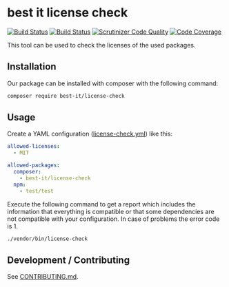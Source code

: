 # best it license check

[![Build Status](https://travis-ci.org/bestit/license-check.svg?branch=main)](https://travis-ci.org/bestit/license-check) [![Build Status](https://scrutinizer-ci.com/g/bestit/license-check/badges/build.png?b=main)](https://scrutinizer-ci.com/g/bestit/license-check/build-status/main) [![Scrutinizer Code Quality](https://scrutinizer-ci.com/g/bestit/license-check/badges/quality-score.png?b=main)](https://scrutinizer-ci.com/g/bestit/license-check/?branch=main) [![Code Coverage](https://scrutinizer-ci.com/g/bestit/license-check/badges/coverage.png?b=main)](https://scrutinizer-ci.com/g/bestit/license-check/?branch=main)

This tool can be used to check the licenses of the used packages.

## Installation

Our package can be installed with composer with the following command:
```bash
composer require best-it/license-check
```

## Usage

Create a YAML configuration ([license-check.yml](license-check.yml)) like this:
```yaml
allowed-licenses:
  - MIT

allowed-packages:
  composer:
    - best-it/license-check
  npm:
    - test/test
```

Execute the following command to get a report which includes the information that everything is compatible or that
some dependencies are not compatible with your configuration. In case of problems the error code is 1.
```bash
./vendor/bin/license-check 
```

## Development / Contributing

See [CONTRIBUTING.md](./CONTRIBUTING.md).